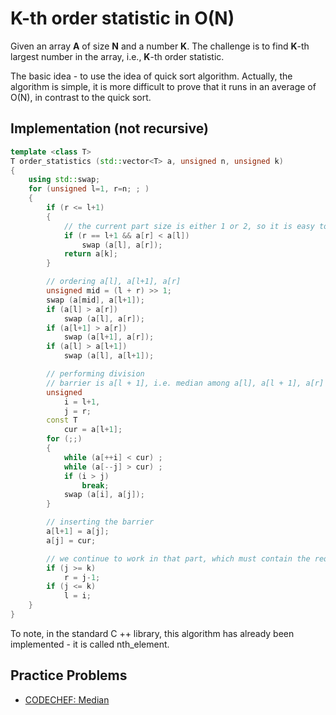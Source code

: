 # K-th order statistic in O(N)

Given an array __A__ of size __N__ and a number __K__. The challenge is to find __K__-th largest number in the array, i.e., __K__-th order statistic.

The basic idea - to use the idea of quick sort algorithm. Actually, the algorithm is simple, it is more difficult to prove that it runs in an average of O(N), in contrast to the quick sort.

## Implementation (not recursive)

```cpp
template <class T>
T order_statistics (std::vector<T> a, unsigned n, unsigned k)
{
    using std::swap;
    for (unsigned l=1, r=n; ; )
    {
        if (r <= l+1)
        {
            // the current part size is either 1 or 2, so it is easy to find the answer
            if (r == l+1 && a[r] < a[l])
                swap (a[l], a[r]);
            return a[k];
        }

        // ordering a[l], a[l+1], a[r]
        unsigned mid = (l + r) >> 1;
        swap (a[mid], a[l+1]);
        if (a[l] > a[r])
            swap (a[l], a[r]);
        if (a[l+1] > a[r])
            swap (a[l+1], a[r]);
        if (a[l] > a[l+1])
            swap (a[l], a[l+1]);

        // performing division
        // barrier is a[l + 1], i.e. median among a[l], a[l + 1], a[r]
        unsigned
            i = l+1,
            j = r;
        const T
            cur = a[l+1];
        for (;;)
        {
            while (a[++i] < cur) ;
            while (a[--j] > cur) ;
            if (i > j)
                break;
            swap (a[i], a[j]);
        }

        // inserting the barrier
        a[l+1] = a[j];
        a[j] = cur;

        // we continue to work in that part, which must contain the required element
        if (j >= k)
            r = j-1;
        if (j <= k)
            l = i;
    }
}
```

To note, in the standard C ++ library, this algorithm has already been implemented - it is called nth_element.

## Practice Problems

- [CODECHEF: Median](https://www.codechef.com/problems/CD1IT1)
